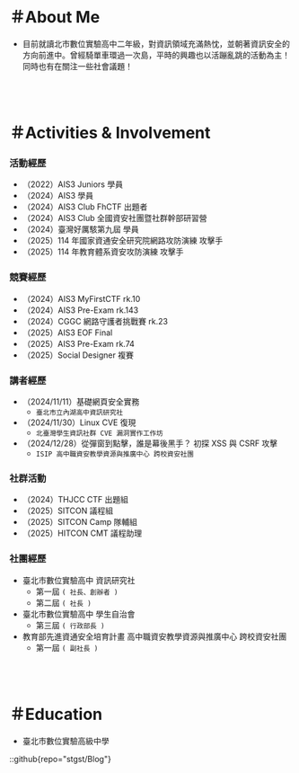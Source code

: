 <br>

# ＃About Me

- 目前就讀北市數位實驗高中二年級，對資訊領域充滿熱忱，並朝著資訊安全的方向前進中。曾經騎單車環過一次島，平時的興趣也以活蹦亂跳的活動為主！同時也有在關注一些社會議題！

<br>
<br>

# ＃Activities & Involvement

### 活動經歷
- （2022）AIS3 Juniors 學員
- （2024）AIS3 學員
- （2024）AIS3 Club FhCTF 出題者
- （2024）AIS3 Club 全國資安社團暨社群幹部研習營
- （2024）臺灣好厲駭第九屆 學員
- （2025）114 年國家資通安全研究院網路攻防演練 攻擊手
- （2025）114 年教育體系資安攻防演練 攻擊手

### 競賽經歷
- （2024）AIS3 MyFirstCTF rk.10
- （2024）AIS3 Pre-Exam rk.143
- （2024）CGGC 網路守護者挑戰賽 rk.23
- （2025）AIS3 EOF Final
- （2025）AIS3 Pre-Exam rk.74
- （2025）Social Designer 複賽

### 講者經歷
- （2024/11/11）基礎網頁安全實務
    - `臺北市立內湖高中資訊研究社`
- （2024/11/30）Linux CVE 復現
    - `北臺灣學生資訊社群 CVE 漏洞實作工作坊`
- （2024/12/28）從彈窗到點擊，誰是幕後黑手？ 初探 XSS 與 CSRF 攻擊
    - `ISIP 高中職資安教學資源與推廣中心 跨校資安社團`

### 社群活動
- （2024）THJCC CTF 出題組
- （2025）SITCON 議程組
- （2025）SITCON Camp 隊輔組
- （2025）HITCON CMT 議程助理

### 社團經歷
- 臺北市數位實驗高中 資訊研究社
    - 第一屆 `( 社長、創辦者 )`
    - 第二屆 `( 社長 )`
- 臺北市數位實驗高中 學生自治會
    - 第三屆 `( 行政部長 )`
- 教育部先進資通安全培育計畫 高中職資安教學資源與推廣中心 跨校資安社團
    - 第一屆 `( 副社長 )`

<br>
<br>

# ＃Education
- 臺北市數位實驗高級中學

::github{repo="stgst/Blog"}